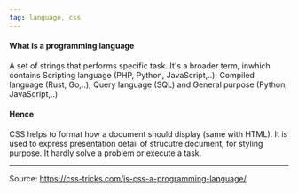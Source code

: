 ```yaml
---
tag: language, css
---
```


#### What is a programming language
A set of strings that performs specific task. It's a broader term, inwhich contains Scripting language (PHP, Python, JavaScript,..); Compiled language (Rust, Go,..); Query language (SQL) and General purpose (Python, JavaScript,..)

#### Hence
CSS helps to format how a document should display (same with HTML). It is used to express presentation detail of strucutre document, for styling purpose. It hardly solve a problem or execute a task. 

---
Source: https://css-tricks.com/is-css-a-programming-language/